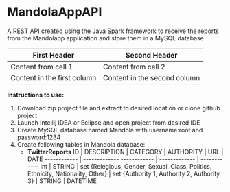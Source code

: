 # MandolaAppAPI
A REST API created using the Java Spark framework to receive the reports from the Mandolapp application and store them in a MySQL database

 First Header | Second Header
------------ | -------------
Content from cell 1 | Content from cell 2
Content in the first column | Content in the second column

**Instructions to use:**

1. Download zip project file and extract to desired location or clone github project
1. Launch Intellij IDEA or Eclipse and open project from desired IDE
1. Create MySQL database named Mandola with username:root and password:1234
1. Create following tables in Mandola database:
    * **TwitterReports**
    ID | DESCRIPTION | CATEGORY | AUTHORITY | URL | DATE
    ------------ | ------------- ------------ | ------------- | ------------
    int | STRING     | set {Relegious, Gender, Sexual, Class, Politics, Ethnicity, Nationality, Other} | set {Authority 1, Authority 2, Authority 3} | STRING | DATETIME
    
    
   
        
    
